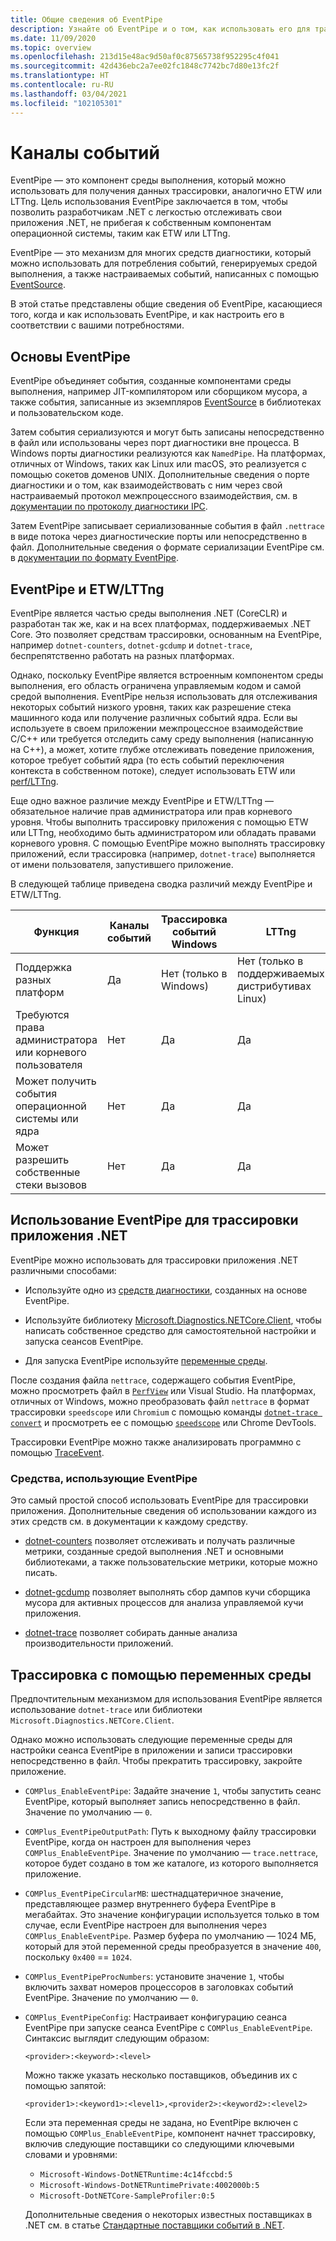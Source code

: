 ```yaml
---
title: Общие сведения об EventPipe
description: Узнайте об EventPipe и о том, как использовать его для трассировки приложений .NET для диагностики проблем с производительностью.
ms.date: 11/09/2020
ms.topic: overview
ms.openlocfilehash: 213d15e48ac9d50af0c87565738f952295c4f041
ms.sourcegitcommit: 42d436ebc2a7ee02fc1848c7742bc7d80e13fc2f
ms.translationtype: HT
ms.contentlocale: ru-RU
ms.lasthandoff: 03/04/2021
ms.locfileid: "102105301"
---
```

# <a name="eventpipe"></a>Каналы событий

EventPipe — это компонент среды выполнения, который можно использовать для получения данных трассировки, аналогично ETW или LTTng. Цель использования EventPipe заключается в том, чтобы позволить разработчикам .NET с легкостью отслеживать свои приложения .NET, не прибегая к собственным компонентам операционной системы, таким как ETW или LTTng.

EventPipe — это механизм для многих средств диагностики, который можно использовать для потребления событий, генерируемых средой выполнения, а также настраиваемых событий, написанных с помощью [EventSource](xref:System.Diagnostics.Tracing.EventSource).

В этой статье представлены общие сведения об EventPipe, касающиеся того, когда и как использовать EventPipe, и как настроить его в соответствии с вашими потребностями.

## <a name="eventpipe-basics"></a>Основы EventPipe

EventPipe объединяет события, созданные компонентами среды выполнения, например JIT-компилятором или сборщиком мусора, а также события, записанные из экземпляров [EventSource](xref:System.Diagnostics.Tracing.EventSource) в библиотеках и пользовательском коде.

Затем события сериализуются и могут быть записаны непосредственно в файл или использованы через порт диагностики вне процесса. В Windows порты диагностики реализуются как `NamedPipe`. На платформах, отличных от Windows, таких как Linux или macOS, это реализуется с помощью сокетов доменов UNIX. Дополнительные сведения о порте диагностики и о том, как взаимодействовать с ним через свой настраиваемый протокол межпроцессного взаимодействия, см. в [документации по протоколу диагностики IPC](https://github.com/dotnet/diagnostics/blob/master/documentation/design-docs/ipc-protocol.md).

Затем EventPipe записывает сериализованные события в файл `.nettrace` в виде потока через диагностические порты или непосредственно в файл. Дополнительные сведения о формате сериализации EventPipe см. в [документации по формату EventPipe](https://github.com/microsoft/perfview/blob/master/src/TraceEvent/EventPipe/EventPipeFormat.md).

## <a name="eventpipe-vs-etwlttng"></a>EventPipe и ETW/LTTng

EventPipe является частью среды выполнения .NET (CoreCLR) и разработан так же, как и на всех платформах, поддерживаемых .NET Core. Это позволяет средствам трассировки, основанным на EventPipe, например `dotnet-counters`, `dotnet-gcdump` и `dotnet-trace`, беспрепятственно работать на разных платформах.

Однако, поскольку EventPipe является встроенным компонентом среды выполнения, его область ограничена управляемым кодом и самой средой выполнения. EventPipe нельзя использовать для отслеживания некоторых событий низкого уровня, таких как разрешение стека машинного кода или получение различных событий ядра. Если вы используете в своем приложении межпроцессное взаимодействие C/C++ или требуется отследить саму среду выполнения (написанную на C++), а может, хотите глубже отслеживать поведение приложения, которое требует событий ядра (то есть событий переключения контекста в собственном потоке), следует использовать ETW или [perf/LTTng](./trace-perfcollect-lttng.md).

Еще одно важное различие между EventPipe и ETW/LTTng — обязательное наличие прав администратора или прав корневого уровня. Чтобы выполнить трассировку приложения с помощью ETW или LTTng, необходимо быть администратором или обладать правами корневого уровня. С помощью EventPipe можно выполнять трассировку приложений, если трассировка (например, `dotnet-trace`) выполняется от имени пользователя, запустившего приложение.

В следующей таблице приведена сводка различий между EventPipe и ETW/LTTng.

|Функция|Каналы событий|Трассировка событий Windows|LTTng|
|-------|---------|---|-----------|
|Поддержка разных платформ|Да|Нет (только в Windows)|Нет (только в поддерживаемых дистрибутивах Linux)|
|Требуются права администратора или корневого пользователя|Нет|Да|Да|
|Может получить события операционной системы или ядра|Нет|Да|Да|
|Может разрешить собственные стеки вызовов|Нет|Да|Да|

## <a name="use-eventpipe-to-trace-your-net-application"></a>Использование EventPipe для трассировки приложения .NET

EventPipe можно использовать для трассировки приложения .NET различными способами:

* Используйте одно из [средств диагностики](#tools-that-use-eventpipe), созданных на основе EventPipe.

* Используйте библиотеку [Microsoft.Diagnostics.NETCore.Client](https://github.com/dotnet/diagnostics/blob/master/documentation/diagnostics-client-library-instructions.md), чтобы написать собственное средство для самостоятельной настройки и запуска сеансов EventPipe.

* Для запуска EventPipe используйте [переменные среды](#trace-using-environment-variables).

После создания файла `nettrace`, содержащего события EventPipe, можно просмотреть файл в [`PerfView`](https://github.com/Microsoft/perfview#perfview-overview) или Visual Studio. На платформах, отличных от Windows, можно преобразовать файл `nettrace` в формат трассировки `speedscope` или `Chromium` с помощью команды [`dotnet-trace convert`](./dotnet-trace.md#dotnet-trace-convert) и просмотреть ее с помощью [`speedscope`](https://www.speedscope.app/) или Chrome DevTools.

Трассировки EventPipe можно также анализировать программно с помощью [TraceEvent](https://github.com/Microsoft/perfview/blob/master/documentation/TraceEvent/TraceEventLibrary.md).

### <a name="tools-that-use-eventpipe"></a>Средства, использующие EventPipe

Это самый простой способ использовать EventPipe для трассировки приложения. Дополнительные сведения об использовании каждого из этих средств см. в документации к каждому средству.

* [dotnet-counters](./dotnet-counters.md) позволяет отслеживать и получать различные метрики, созданные средой выполнения .NET и основными библиотеками, а также пользовательские метрики, которые можно писать.

* [dotnet-gcdump](./dotnet-gcdump.md) позволяет выполнять сбор дампов кучи сборщика мусора для активных процессов для анализа управляемой кучи приложения.

* [dotnet-trace](./dotnet-trace.md) позволяет собирать данные анализа производительности приложений.

## <a name="trace-using-environment-variables"></a>Трассировка с помощью переменных среды

Предпочтительным механизмом для использования EventPipe является использование `dotnet-trace` или библиотеки `Microsoft.Diagnostics.NETCore.Client`.

Однако можно использовать следующие переменные среды для настройки сеанса EventPipe в приложении и записи трассировки непосредственно в файл. Чтобы прекратить трассировку, закройте приложение.

* `COMPlus_EnableEventPipe`: Задайте значение `1`, чтобы запустить сеанс EventPipe, который выполняет запись непосредственно в файл. Значение по умолчанию — `0`.

* `COMPlus_EventPipeOutputPath`: Путь к выходному файлу трассировки EventPipe, когда он настроен для выполнения через `COMPlus_EnableEventPipe`. Значение по умолчанию — `trace.nettrace`, которое будет создано в том же каталоге, из которого выполняется приложение.

* `COMPlus_EventPipeCircularMB`: шестнадцатеричное значение, представляющее размер внутреннего буфера EventPipe в мегабайтах. Это значение конфигурации используется только в том случае, если EventPipe настроен для выполнения через `COMPlus_EnableEventPipe`. Размер буфера по умолчанию — 1024 МБ, который для этой переменной среды преобразуется в значение `400`, поскольку `0x400` == `1024`.

* `COMPlus_EventPipeProcNumbers`: установите значение `1`, чтобы включить захват номеров процессоров в заголовках событий EventPipe. Значение по умолчанию — `0`.

* `COMPlus_EventPipeConfig`: Настраивает конфигурацию сеанса EventPipe при запуске сеанса EventPipe с `COMPlus_EnableEventPipe`.
  Синтаксис выглядит следующим образом:

  `<provider>:<keyword>:<level>`

  Можно также указать несколько поставщиков, объединив их с помощью запятой:

  `<provider1>:<keyword1>:<level1>,<provider2>:<keyword2>:<level2>`

  Если эта переменная среды не задана, но EventPipe включен с помощью `COMPlus_EnableEventPipe`, компонент начнет трассировку, включив следующие поставщики со следующими ключевыми словами и уровнями:

  - `Microsoft-Windows-DotNETRuntime:4c14fccbd:5`
  - `Microsoft-Windows-DotNETRuntimePrivate:4002000b:5`
  - `Microsoft-DotNETCore-SampleProfiler:0:5`

  Дополнительные сведения о некоторых известных поставщиках в .NET см. в статье [Стандартные поставщики событий в .NET](./well-known-event-providers.md).
